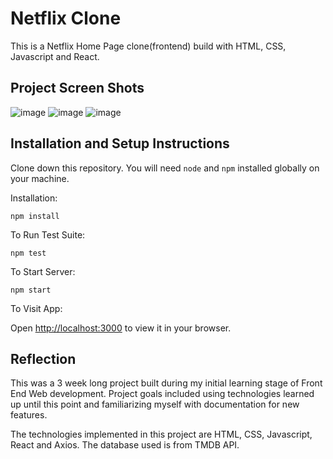 # Netflix Clone

This is a Netflix Home Page clone(frontend) build with HTML, CSS, Javascript and React.

## Project Screen Shots

![image](https://github.com/AnuradhaGomase/netfilx-clone-website/assets/122809955/23ae9f48-ff7b-4fbc-8755-d34ac52fde7c)
![image](https://github.com/AnuradhaGomase/netfilx-clone-website/assets/122809955/f38e99fd-9761-4ee8-bd2c-f8409bb20308)
![image](https://github.com/AnuradhaGomase/netfilx-clone-website/assets/122809955/c1c39813-1b71-4724-b499-1e39968657ac)

## Installation and Setup Instructions

Clone down this repository. You will need `node` and `npm` installed globally on your machine.  

Installation:

`npm install`  

To Run Test Suite:  

`npm test`  

To Start Server:

`npm start`  

To Visit App:

Open [http://localhost:3000](http://localhost:3000) to view it in your browser.

## Reflection

This was a 3 week long project built during my initial learning stage of Front End Web development. Project goals included using technologies learned up until this point and familiarizing myself with documentation for new features.  

The technologies implemented in this project are HTML, CSS, Javascript, React and Axios. The database used is from TMDB API.
